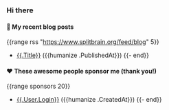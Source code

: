 ### Hi there


#### 📜 My recent blog posts
{{range rss "https://www.splitbrain.org/feed/blog" 5}}
- [{{.Title}}]({{.URL}}) ({{humanize .PublishedAt}})
{{- end}}

#### ❤️ These awesome people sponsor me (thank you!)
{{range sponsors 20}}
- [{{.User.Login}}]({{.User.URL}}) ({{humanize .CreatedAt}})
{{- end}}
